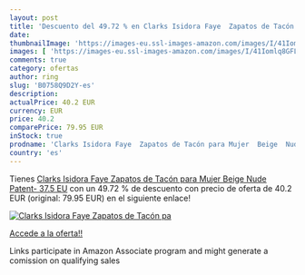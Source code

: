```yaml
---
layout: post
title: 'Descuento del 49.72 % en Clarks Isidora Faye  Zapatos de Tacón pa'
date: 
thumbnailImage: 'https://images-eu.ssl-images-amazon.com/images/I/41Iomlq8GFL._SL200_.jpg'
images: [ 'https://images-eu.ssl-images-amazon.com/images/I/41Iomlq8GFL._SL200_.jpg' ]
comments: true
category: ofertas
author: ring
slug: 'B0758Q9D2Y-es'
description:
actualPrice: 40.2 EUR
currency: EUR
price: 40.2
comparePrice: 79.95 EUR
inStock: true
prodname: 'Clarks Isidora Faye  Zapatos de Tacón para Mujer  Beige  Nude Patent-   37.5 EU'
country: 'es'
---
```


Tienes [Clarks Isidora Faye  Zapatos de Tacón para Mujer  Beige  Nude Patent-   37.5 EU](https://www.amazon.es/dp/B0758Q9D2Y/?tag=tolees-21) con un 49.72 % de descuento con precio de oferta de 40.2 EUR (original: 79.95 EUR) en el siguiente enlace!

[![Clarks Isidora Faye  Zapatos de Tacón pa](https://images-eu.ssl-images-amazon.com/images/I/41Iomlq8GFL._SL200_.jpg)](https://www.amazon.es/dp/B0758Q9D2Y/?tag=tolees-21)

[Accede a la oferta!!](https://www.amazon.es/dp/B0758Q9D2Y/?tag=tolees-21)

Links participate in Amazon Associate program and might generate a comission on qualifying sales


